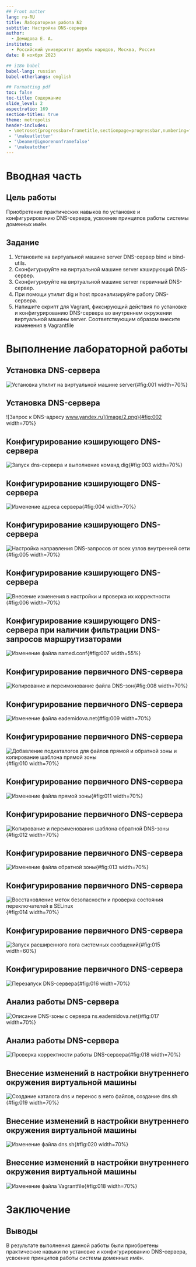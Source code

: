 ```yaml
---
## Front matter
lang: ru-RU
title: Лабораторная работа №2
subtitle: Настройка DNS-сервера
author:
  - Демидова Е. А.
institute:
  - Российский университет дружбы народов, Москва, Россия
date: 8 ноября 2023 

## i18n babel
babel-lang: russian
babel-otherlangs: english

## Formatting pdf
toc: false
toc-title: Содержание
slide_level: 2
aspectratio: 169
section-titles: true
theme: metropolis
header-includes:
 - \metroset{progressbar=frametitle,sectionpage=progressbar,numbering=fraction}
 - '\makeatletter'
 - '\beamer@ignorenonframefalse'
 - '\makeatother'
---
```


# Вводная часть

## Цель работы

Приобретение практических навыков по установке и конфигурированию DNS-сервера, усвоение принципов работы системы доменных имён.

## Задание

1. Установите на виртуальной машине server DNS-сервер bind и bind-utils.
2. Сконфигурируйте на виртуальной машине server кэширующий DNS-сервер.
3. Сконфигурируйте на виртуальной машине server первичный DNS-сервер.
4. При помощи утилит dig и host проанализируйте работу DNS-сервера.
5. Напишите скрипт для Vagrant, фиксирующий действия по установке и конфигурированию DNS-сервера во внутреннем окружении виртуальной машины server. Соответствующим образом внесите изменения в Vagrantfile

# Выполнение лабораторной работы

## Установка DNS-сервера

![Установка утилит на виртуальной машине server](image/1.png){#fig:001 width=70%}

## Установка DNS-сервера

![Запрос к DNS-адресу www.yandex.ru](image/2.png){#fig:002 width=70%}

## Конфигурирование кэширующего DNS-сервера

![Запуск dns-сервера и выполнение команд dig](image/3.png){#fig:003 width=70%}

## Конфигурирование кэширующего DNS-сервера

![Изменение адреса сервера](image/4.png){#fig:004 width=70%}

## Конфигурирование кэширующего DNS-сервера

![Настройка направления DNS-запросов от всех узлов внутренней сети](image/5.png){#fig:005 width=70%}

## Конфигурирование кэширующего DNS-сервера

![Внесение изменения в настройки и проверка их корректности](image/6.png){#fig:006 width=70%}

## Конфигурирование кэширующего DNS-сервера при наличии фильтрации DNS-запросов маршрутизаторами

![Изменение файла named.conf](image/7.png){#fig:007 width=55%}

## Конфигурирование первичного DNS-сервера

![Копирование и переимонование файла DNS-зон](image/8.png){#fig:008 width=70%}

## Конфигурирование первичного DNS-сервера

![Изменение файла eademidova.net](image/9.png){#fig:009 width=70%}

## Конфигурирование первичного DNS-сервера

![Добавление подкаталогов для файлов прямой и обратной зоны и копирование шаблона прямой зоны](image/10.png){#fig:010 width=70%}

## Конфигурирование первичного DNS-сервера

![Изменение файла прямой зоны](image/11.png){#fig:011 width=70%}

## Конфигурирование первичного DNS-сервера

![Копирование и переименования шаблона обратной DNS-зоны](image/12.png){#fig:012 width=70%}

## Конфигурирование первичного DNS-сервера

![Изменение файла обратной зоны](image/13.png){#fig:013 width=70%}

## Конфигурирование первичного DNS-сервера

![Восстановление меток безопасности и проверка состояния переключателей в SELinux](image/14.png){#fig:014 width=70%}

## Конфигурирование первичного DNS-сервера

![Запуск расширенного лога системных сообщений](image/15.png){#fig:015 width=60%}

## Конфигурирование первичного DNS-сервера

![Перезапуск  DNS-сервера](image/16.png){#fig:016 width=70%}

## Анализ работы DNS-сервера

![Описание  DNS-зоны с сервера ns.eademidova.net](image/17.png){#fig:017 width=70%}

## Анализ работы DNS-сервера

![Проверка корректности работы  DNS-сервера](image/18.png){#fig:018 width=70%}

## Внесение изменений в настройки внутреннего окружения виртуальной машины

![Создание каталога dns и перенос в него файлов, создание dns.sh](image/19.png){#fig:019 width=70%}

## Внесение изменений в настройки внутреннего окружения виртуальной машины

![Изменение файла dns.sh](image/20.png){#fig:020 width=70%}

## Внесение изменений в настройки внутреннего окружения виртуальной машины

![Изменение файла Vagrantfile](image/18.png){#fig:018 width=70%}

# Заключение

## Выводы

В результате выполнения данной работы были приобретены практические навыки по установке и конфигурированию DNS-сервера, усвоение принципов работы системы доменных имён.